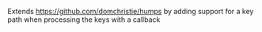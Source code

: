 Extends https://github.com/domchristie/humps by adding support for a key path when processing the keys with a callback